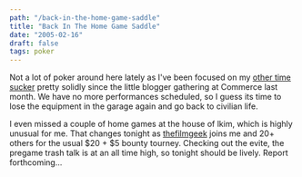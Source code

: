 ```yaml
---
path: "/back-in-the-home-game-saddle"
title: "Back In The Home Game Saddle"
date: "2005-02-16"
draft: false
tags: poker
---
```


Not a lot of poker around here lately as I've been focused on my <a href="http://www.rhband.org">other time sucker</a> pretty solidly since the little blogger gathering at Commerce last month. We have no more performances scheduled, so I guess its time to lose the equipment in the garage again and go back to civilian life.

I even missed a couple of home games at the house of lkim, which is highly unusual for me. That changes tonight as <a href="http://pokergeek.blogspot.com/">thefilmgeek</a> joins me and 20+ others for the usual $20 + $5 bounty tourney. Checking out the evite, the pregame trash talk is at an all time high, so tonight should be lively. Report forthcoming...

